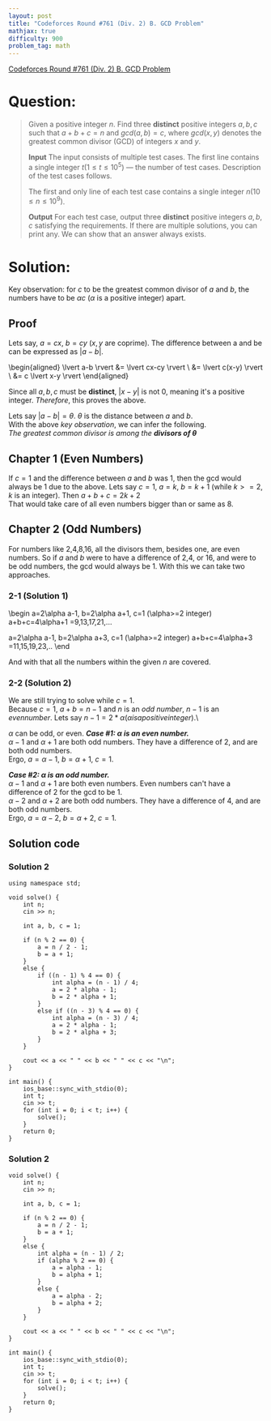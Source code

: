 ```yaml
---
layout: post
title: "Codeforces Round #761 (Div. 2) B. GCD Problem"
mathjax: true
difficulty: 900
problem_tag: math
---
```


[Codeforces Round #761 (Div. 2) B. GCD Problem](https://codeforces.com/problemset/problem/1617/B)

# Question:
> Given a positive integer $n$. Find three **distinct** positive integers $a, b, c$ such that $a+b+c=n$ and $gcd(a,b)=c$, where $gcd(x,y)$ denotes the greatest common divisor (GCD) of integers $x$ and $y$.
>
> **Input**
> The input consists of multiple test cases. The first line contains a single integer $t (1≤t≤10^5)$ — the number of test cases. Description of the test cases follows.
> 
> The first and only line of each test case contains a single integer $n (10≤n≤10^9)$.
> 
> **Output**
> For each test case, output three **distinct** positive integers $a, b, c$ satisfying the requirements. If there are multiple solutions, you can print any. We can show that an answer always exists.

# Solution:
Key observation: for $c$ to be the greatest common divisor of $a$ and $b$, the numbers have to be $\alpha c$ ($\alpha$ is a positive integer) apart.
## Proof
Lets say, $a=cx$, $b=cy$ ($x,y$ are coprime). The difference between a and be can be expressed as $\lvert a-b \rvert$.

\begin{aligned} 
\lvert a-b \rvert &= \lvert cx-cy \rvert \\ &= \lvert c(x-y) \rvert \\ &= c \lvert x-y \rvert 
\end{aligned}

Since all $a,b,c$ must be **distinct**, $\lvert x-y \rvert$ is not 0, meaning it's a positive integer. *Therefore*, this proves the above.

Lets say $\vert a-b \rvert = \theta$. $\theta$ is the distance between $a$ and $b$.\
With the above *key observation*, we can infer the following.\
*The greatest common divisor is among the **divisors of $\theta$***

## Chapter 1 (Even Numbers)
If $c=1$ and the difference between $a$ and $b$ was 1, then the gcd would always be 1 due to the above.
Lets say $c=1$, $a=k$, $b=k+1$ (while $k>=2$, $k$ is an integer). Then $a+b+c=2k+2$\
That would take care of all even numbers bigger than or same as 8.

## Chapter 2 (Odd Numbers)
For numbers like 2,4,8,16, all the divisors them, besides one, are even numbers. So if $a$ and $b$ were to have a difference of 2,4, or 16, and were to be odd numbers, the gcd would always be 1. With this we can take two approaches.
### 2-1 (Solution 1)

\begin
a=2\alpha a-1, b=2\alpha a+1, c=1 (\alpha>=2 integer)
a+b+c=4\alpha+1
=9,13,17,21,...

a=2\alpha a-1, b=2\alpha a+3, c=1 (\alpha>=2 integer)
a+b+c=4\alpha+3
=11,15,19,23,..
\end

And with that all the numbers within the given $n$ are covered.

### 2-2 (Solution 2)
We are still trying to solve while $c=1$.\
Because $c=1$, $a+b=n-1$ and $n$ is an *odd number*, $n-1$ is an $even number$.
Lets say $n-1=2*\alpha (\alpha is a positive integer)$.\

$\alpha$ can be odd, or even. 
***Case #1: $\alpha$ is an even number.***\
$\alpha-1$ and $\alpha+1$ are both odd numbers. They have a difference of 2, and are both odd numbers.\
Ergo, $a=\alpha-1$, $b=\alpha+1$, $c=1$.

***Case #2: $\alpha$ is an odd number.***\
$\alpha-1$ and $\alpha+1$ are both even numbers. Even numbers can't have a difference of 2 for the gcd to be 1.\
$\alpha-2$ and $\alpha+2$ are both odd numbers. They have a difference of 4, and are both odd numbers.\
Ergo, $a=\alpha-2$, $b=\alpha+2$, $c=1$.

## Solution code
### Solution 2
```
using namespace std;

void solve() {
	int n;
	cin >> n;

	int a, b, c = 1;

	if (n % 2 == 0) {
		a = n / 2 - 1;
		b = a + 1;
	}
	else {
		if ((n - 1) % 4 == 0) {
			int alpha = (n - 1) / 4;
			a = 2 * alpha - 1;
			b = 2 * alpha + 1;
		}
		else if ((n - 3) % 4 == 0) {
			int alpha = (n - 3) / 4;
			a = 2 * alpha - 1;
			b = 2 * alpha + 3;
		}
	}

	cout << a << " " << b << " " << c << "\n";
}

int main() {
	ios_base::sync_with_stdio(0);
	int t;
	cin >> t;
	for (int i = 0; i < t; i++) {
		solve();
	}
	return 0;
}
```

### Solution 2
```
void solve() {
	int n;
	cin >> n;

	int a, b, c = 1;

	if (n % 2 == 0) {
		a = n / 2 - 1;
		b = a + 1;
	}
	else {
		int alpha = (n - 1) / 2;
		if (alpha % 2 == 0) {
			a = alpha - 1;
			b = alpha + 1;
		}
		else {
			a = alpha - 2;
			b = alpha + 2;
		}
	}

	cout << a << " " << b << " " << c << "\n";
}

int main() {
	ios_base::sync_with_stdio(0);
	int t;
	cin >> t;
	for (int i = 0; i < t; i++) {
		solve();
	}
	return 0;
}
```